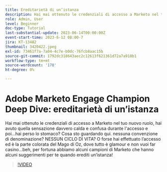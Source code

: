 ```yaml
---
title: Ereditarietà di un’istanza
description: Hai mai ottenuto le credenziali di accesso a Marketo nel tuo nuovo ruolo, hai avuto quella sensazione davvero calda e confusa durante l'accesso e poi...hai perso lo stomaco? Cosa sto guardando qui. nessuna convenzione di denominazione? NESSUN CICLO DI VITA? O forse hai effettuato l’accesso ed è la parte colorata del Mago di Oz, dove tutto è glamour e non vuoi far casino...beh, per fortuna abbiamo alcuni campioni di Marketo che hanno alcuni suggerimenti per te quando erediti un’istanza!
role: Admin, User
level: Beginner
doc-type: Tutorial
last-substantial-update: 2023-06-14T00:00:00Z
event-start-time: 2023-6-12 08:00-7
jira: KT-13482
thumbnail: 3420422.jpeg
exl-id: 73461f7a-7a04-4c7e-b0dc-76fcb8aac15b
source-git-commit: 1792dc318643aec2c12613f621361d72a7a918b1
workflow-type: tm+mt
source-wordcount: '178'
ht-degree: 0%

---
```


# Adobe Marketo Engage Champion Deep Dive: ereditarietà di un’istanza

Hai mai ottenuto le credenziali di accesso a Marketo nel tuo nuovo ruolo, hai avuto quella sensazione davvero calda e confusa durante l&#39;accesso e poi...hai perso lo stomaco? Cosa sto guardando qui. nessuna convenzione di denominazione? NESSUN CICLO DI VITA? O forse hai effettuato l’accesso ed è la parte colorata del Mago di Oz, dove tutto è glamour e non vuoi far casino...beh, per fortuna abbiamo alcuni campioni di Marketo che hanno alcuni suggerimenti per te quando erediti un’istanza!

>[!VIDEO](https://video.tv.adobe.com/v/3420422/?learn=on)
